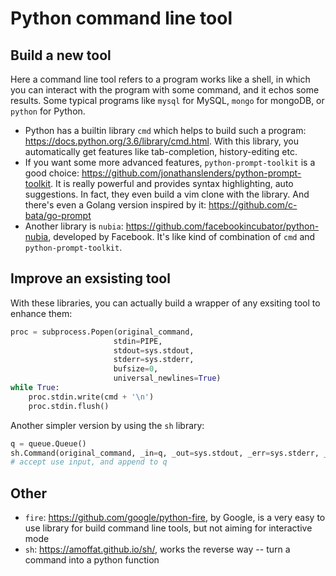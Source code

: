 # Python command line tool

## Build a new tool

Here a command line tool refers to a program works like a shell, in which you can interact with the program with some command, and it echos some results. Some typical programs like `mysql` for MySQL, `mongo` for mongoDB, or `python` for Python.

- Python has a builtin library `cmd` which helps to build such a program: https://docs.python.org/3.6/library/cmd.html. With this library, you automatically get features like tab-completion, history-editing etc.
- If you want some more advanced features, `python-prompt-toolkit` is a good choice: https://github.com/jonathanslenders/python-prompt-toolkit. It is really powerful and provides syntax highlighting, auto suggestions. In fact, they even build a vim clone with the library. And there's even a Golang version inspired by it: https://github.com/c-bata/go-prompt
- Another library is `nubia`: https://github.com/facebookincubator/python-nubia, developed by Facebook. It's like kind of combination of `cmd` and `python-prompt-toolkit`.

## Improve an exsisting tool

With these libraries, you can actually build a wrapper of any exsiting tool to enhance them:

```python
proc = subprocess.Popen(original_command,
                       stdin=PIPE,
                       stdout=sys.stdout,
                       stderr=sys.stderr,
                       bufsize=0,
                       universal_newlines=True)
while True:
    proc.stdin.write(cmd + '\n')
    proc.stdin.flush()
```

Another simpler version by using the `sh` library:

```python
q = queue.Queue()
sh.Command(original_command, _in=q, _out=sys.stdout, _err=sys.stderr, _fg=True)
# accept use input, and append to q
```



## Other

- `fire`: https://github.com/google/python-fire, by Google, is a very easy to use library for build command line tools, but not aiming for interactive mode
- `sh`: https://amoffat.github.io/sh/, works the reverse way -- turn a command into a python function

